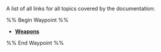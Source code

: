A list of all links for all topics covered by the documentation:

%% Begin Waypoint %%
- **[Weapons](<./Weapons/Weapons.md>)**

%% End Waypoint %%
